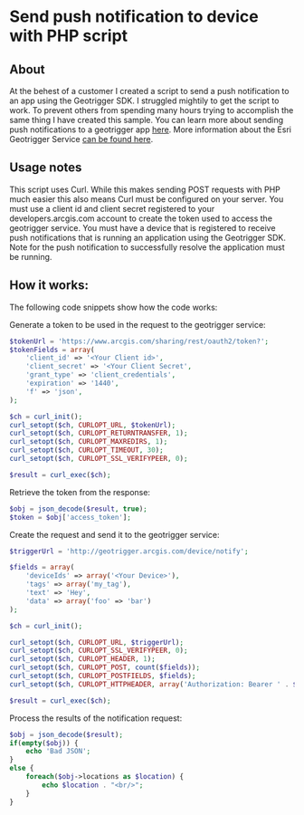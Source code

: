 # Send push notification to device with PHP script

## About
At the behest of a customer I created a script to send a push notification to an app using the Geotrigger SDK. I struggled mightily to get the script to work. To prevent others from spending many hours trying to accomplish the same thing I have created this sample. You can learn more about sending push notifications to a geotrigger app [here](https://developers.arcgis.com/geotrigger-service/api-reference/device-notify/). More information about the Esri Geotrigger Service [can be found here](https://developers.arcgis.com/geotrigger-service/).

## Usage notes
This script uses Curl. While this makes sending POST requests with PHP much easier this also means Curl must be configured on your server. You must use a client id and client secret registered to your developers.arcgis.com account to create the token used to access the geotrigger service. You must have a device that is registered to receive push notifications that is running an application using the Geotrigger SDK. Note for the push notification to successfully resolve the application must be running.

## How it works:
The following code snippets show how the code works:

Generate a token to be used in the request to the geotrigger service:
```php
$tokenUrl = 'https://www.arcgis.com/sharing/rest/oauth2/token?';
$tokenFields = array(
	'client_id' => '<Your Client id>',
	'client_secret' => '<Your Client Secret',
	'grant_type' => 'client_credentials',
	'expiration' => '1440',
	'f' => 'json',
);

$ch = curl_init();
curl_setopt($ch, CURLOPT_URL, $tokenUrl);
curl_setopt($ch, CURLOPT_RETURNTRANSFER, 1);
curl_setopt($ch, CURLOPT_MAXREDIRS, 1);
curl_setopt($ch, CURLOPT_TIMEOUT, 30);
curl_setopt($ch, CURLOPT_SSL_VERIFYPEER, 0);

$result = curl_exec($ch);
```
Retrieve the token from the response:
```php
$obj = json_decode($result, true);
$token = $obj['access_token'];
```
Create the request and send it to the geotrigger service:
```php
$triggerUrl = 'http://geotrigger.arcgis.com/device/notify';

$fields = array(
	'deviceIds' => array('<Your Device>'),
	'tags' => array('my_tag'),
	'text' => 'Hey',
	'data' => array('foo' => 'bar')
);

$ch = curl_init();

curl_setopt($ch, CURLOPT_URL, $triggerUrl);
curl_setopt($ch, CURLOPT_SSL_VERIFYPEER, 0);
curl_setopt($ch, CURLOPT_HEADER, 1);
curl_setopt($ch, CURLOPT_POST, count($fields));
curl_setopt($ch, CURLOPT_POSTFIELDS, $fields);
curl_setopt($ch, CURLOPT_HTTPHEADER, array('Authorization: Bearer ' . $token, 'Content-type: application/json',)); 

$result = curl_exec($ch);
```
Process the results of the notification request:
```php
$obj = json_decode($result);
if(empty($obj)) {
	echo 'Bad JSON';
}
else {
	foreach($obj->locations as $location) {
		echo $location . "<br/>";
	}
}
```
